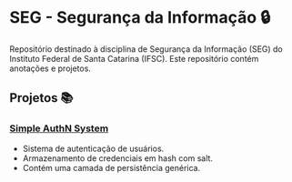 # SEG - Segurança da Informação 🔒

Repositório destinado à disciplina de Segurança da Informação (SEG) do Instituto Federal de Santa Catarina (IFSC). Este repositório contém anotações e projetos. 

## Projetos 📚

### [Simple AuthN System](https://github.com/luizakuze/Simple-AuthN-System)

- Sistema de autenticação de usuários.
- Armazenamento de credenciais em hash com salt.
- Contém uma camada de persistência genérica.